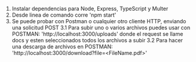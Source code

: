 1. Instalar dependencias para Node, Express, TypeScript y Multer
2. Desde linea de comando corre 'npm start'
3. Se puede probar con Postman o cualquier otro cliente HTTP, enviando una solicitud POST
    3.1 Para subir uno o varios archivos puedes usar con POSTMAN: 'http://localhost:3000/uploads' donde el request se llame docs y esten seleccionados todos los archivos a subir
    3.2 Para hacer una descarga de archivos en POSTMAN: 'http://localhost:3000/download?file=<FileName.pdf>'